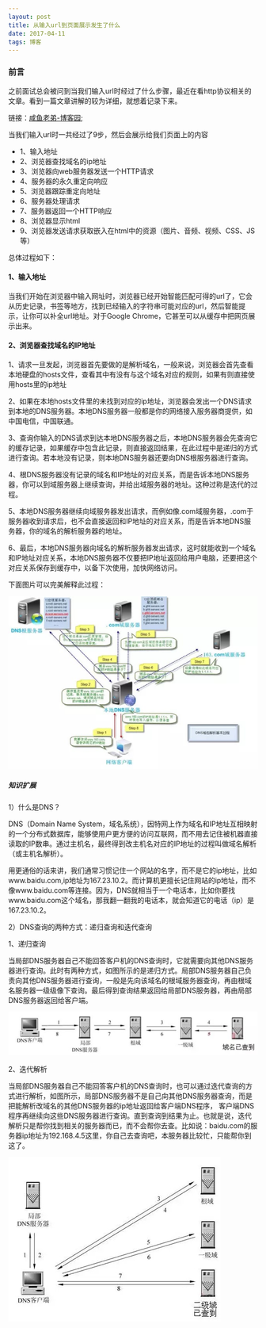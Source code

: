 ```yaml
---
layout: post
title: 从输入url到页面展示发生了什么
date: 2017-04-11 
tags: 博客   
---
```


### 前言
之前面试总会被问到当我们输入url时经过了什么步骤，最近在看http协议相关的文章。看到一篇文章讲解的较为详细，就想着记录下来。

链接：[咸鱼老弟-博客园](www.cnblogs.com/xianyulaodi/p/6547807.html);


当我们输入url时一共经过了9步，然后会展示给我们页面上的内容
 - 1、输入地址
 - 2、浏览器查找域名的ip地址
 - 3、浏览器向web服务器发送一个HTTP请求
 - 4、服务器的永久重定向响应
 - 5、浏览器跟踪重定向地址
 - 6、服务器处理请求
 - 7、服务器返回一个HTTP响应
 - 8、浏览器显示html
 - 9、浏览器发送请求获取嵌入在html中的资源（图片、音频、视频、CSS、JS等）
 
总体过程如下：

#### 1、输入地址

当我们开始在浏览器中输入网址时，浏览器已经开始智能匹配可得的url了，它会从历史记录，书签等地方，找到已经输入的字符串可能对应的url，然后智能提示，让你可以补全url地址。对于Google Chrome，它甚至可以从缓存中把网页展示出来。

#### 2、浏览器查找域名的IP地址

1、请求一旦发起，浏览器首先要做的是解析域名，一般来说，浏览器会首先查看本地硬盘的hosts文件，查看其中有没有与这个域名对应的规则，如果有则直接使用hosts里的ip地址

2、如果在本地hosts文件里的未找到对应的ip地址，浏览器会发出一个DNS请求到本地的DNS服务器。本地DNS服务器一般都是你的网络接入服务器商提供，如中国电信，中国联通。

3、查询你输入的DNS请求到达本地DNS服务器之后，本地DNS服务器会先查询它的缓存记录，如果缓存中包含此记录，则直接返回结果，在此过程中是递归的方式进行查询。若本地没有记录，则本地DNS服务器还要向DNS根服务器进行查询。

4、根DNS服务器没有记录的域名和IP地址的对应关系，而是告诉本地DNS服务器，你可以到域服务器上继续查询，并给出域服务器的地址。这种过称是迭代的过程。

5、本地DNS服务器继续向域服务器发出请求，而例如像.com域服务器，.com于服务器收到请求后，也不会直接返回和IP地址的对应关系，而是告诉本地DNS服务器，你的域名的解析服务器的地址。

6、最后，本地DNS服务器向域名的解析服务器发出请求，这时就能收到一个域名和IP地址对应关系，本地DNS服务器不仅要把IP地址返回给用户电脑，还要把这个对应关系保存到缓存中，以备下次使用，加快网络访问。

下面图片可以完美解释此过程：

![](/images/posts/170411/dns解析过程.png)

##### 知识扩展

1）什么是DNS？

DNS（Domain Name System，域名系统），因特网上作为域名和IP地址互相映射的一个分布式数据库，能够使用户更方便的访问互联网，而不用去记住被机器直接读取的IP数串。通过主机名，最终得到改主机名对应的IP地址的过程叫做域名解析（或主机名解析）。

用更通俗的话来讲，我们通常习惯记住一个网站的名字，而不是它的ip地址，比如www.baidu.com,ip地址为167.23.10.2。而计算机更擅长记住网站的ip地址，而不像www.baidu.com等连接。因为，DNS就相当于一个电话本，比如你要找www.baidu.com这个域名，那我翻一翻我的电话本，就会知道它的电话（ip）是167.23.10.2。

2）DNS查询的两种方式：递归查询和迭代查询

1、递归查询

当局部DNS服务器自己不能回答客户机的DNS查询时，它就需要向其他DNS服务器进行查询。此时有两种方式，如图所示的是递归方式。局部DNS服务器自己负责向其他DNS服务器进行查询，一般是先向该域名的根域服务器查询，再由根域名服务器一级级像下查询。最后得到查询结果返回给局部DNS服务器，再由局部DNS服务器返回给客户端。

![](/images/posts/170411/递归解析.png)

2、迭代解析

当局部DNS服务器自己不能回答客户机的DNS查询时，也可以通过迭代查询的方式进行解析，如图所示，局部DNS服务器不是自己向其他DNS服务器查询，而是把能解析改域名的其他DNS服务器的ip地址返回给客户端DNS程序，
客户端DNS程序再继续向这些DNS服务器进行查询。直到查询到结果为止。也就是说，迭代解析只是帮你找到相关的服务器而已，而不会帮你去查。比如说：baidu.com的服务器ip地址为192.168.4.5这里，你自己去查询吧，本服务器比较忙，只能帮你到这了。

![](/images/posts/170411/迭代解析.png)






